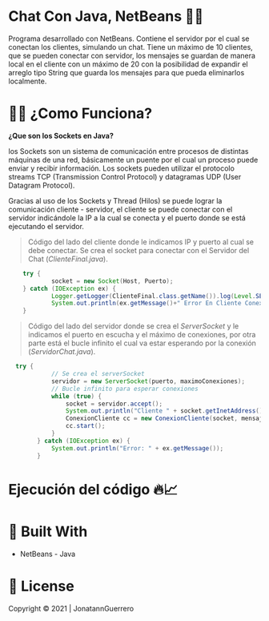 # Chat Con Java, NetBeans 📱📲

Programa desarrollado con NetBeans. Contiene el servidor por el cual se conectan los clientes, simulando un chat. Tiene un máximo de 10 clientes, que se pueden conectar con servidor, los mensajes se guardan de manera local en el cliente con un máximo de 20 con la posibilidad de expandir el arreglo tipo String que guarda los mensajes para que pueda eliminarlos localmente.

# 👨‍💻 ¿Como Funciona? 

**¿Que son los Sockets en Java?**

los Sockets son un sistema de comunicación entre procesos de distintas máquinas de una red, básicamente un puente por el cual un proceso puede enviar y recibir información. Los sockets pueden utilizar el protocolo streams TCP (Transmission Control Protocol) y datagramas UDP (User Datagram Protocol). 

Gracias al uso de los Sockets y Thread (Hilos) se puede lograr la comunicación cliente - servidor, el cliente se puede conectar con el servidor indicándole la IP a la cual se conecta y el puerto donde se está ejecutando el servidor.

>  Código del lado del cliente donde le indicamos IP y puerto al cual se debe conectar. Se crea el socket para conectar con el Servidor del Chat (*ClienteFinal.java*).
```Java
    try {
            socket = new Socket(Host, Puerto);
    } catch (IOException ex) {
            Logger.getLogger(ClienteFinal.class.getName()).log(Level.SEVERE, null, ex);
            System.out.println(ex.getMessage()+" Error En Cliente Conexion!");
    }

```
> Código del lado del servidor donde se crea el *ServerSocket* y le indicamos el puerto en escucha y el máximo de conexiones, por otra parte está el bucle infinito el cual va estar esperando por la conexión (*ServidorChat.java*).

```Java
  try {
            // Se crea el serverSocket
            servidor = new ServerSocket(puerto, maximoConexiones);
            // Bucle infinito para esperar conexiones
            while (true) {
                socket = servidor.accept();
                System.out.println("Cliente " + socket.getInetAddress().getHostName() + " conectado.");
                ConexionCliente cc = new ConexionCliente(socket, mensajes);
                cc.start();
            }
        } catch (IOException ex) {
            System.out.println("Error: " + ex.getMessage());
        }
```

# Ejecución del código 🔥📈





# 🔧 Built With
- NetBeans - Java 
# 📝 License
Copyright © 2021 | JonatannGuerrero